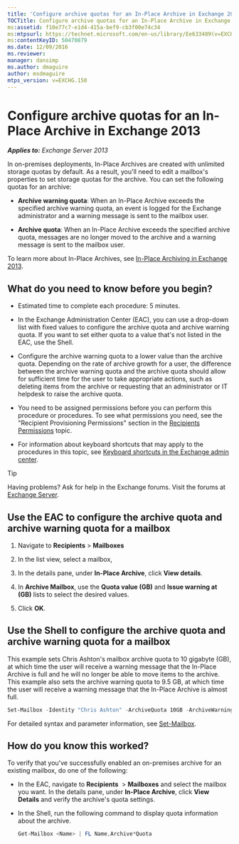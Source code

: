 ```yaml
---
title: 'Configure archive quotas for an In-Place Archive in Exchange 2013'
TOCTitle: Configure archive quotas for an In-Place Archive in Exchange 2013
ms:assetid: f10e77c7-e1d4-415a-bef9-cb3f00e74c34
ms:mtpsurl: https://technet.microsoft.com/en-us/library/Ee633489(v=EXCHG.150)
ms:contentKeyID: 50470879
ms.date: 12/09/2016
ms.reviewer: 
manager: dansimp
ms.author: dmaguire
author: msdmaguire
mtps_version: v=EXCHG.150
---
```


# Configure archive quotas for an In-Place Archive in Exchange 2013

_**Applies to:** Exchange Server 2013_

In on-premises deployments, In-Place Archives are created with unlimited storage quotas by default. As a result, you'll need to edit a mailbox's properties to set storage quotas for the archive. You can set the following quotas for an archive:

- **Archive warning quota**: When an In-Place Archive exceeds the specified archive warning quota, an event is logged for the Exchange administrator and a warning message is sent to the mailbox user.

- **Archive quota**: When an In-Place Archive exceeds the specified archive quota, messages are no longer moved to the archive and a warning message is sent to the mailbox user.

To learn more about In-Place Archives, see [In-Place Archiving in Exchange 2013](in-place-archiving-in-exchange-2013-exchange-2013-help.md).

## What do you need to know before you begin?

- Estimated time to complete each procedure: 5 minutes.

- In the Exchange Administration Center (EAC), you can use a drop-down list with fixed values to configure the archive quota and archive warning quota. If you want to set either quota to a value that's not listed in the EAC, use the Shell.

- Configure the archive warning quota to a lower value than the archive quota. Depending on the rate of archive growth for a user, the difference between the archive warning quota and the archive quota should allow for sufficient time for the user to take appropriate actions, such as deleting items from the archive or requesting that an administrator or IT helpdesk to raise the archive quota.

- You need to be assigned permissions before you can perform this procedure or procedures. To see what permissions you need, see the "Recipient Provisioning Permissions" section in the [Recipients Permissions](recipients-permissions-exchange-2013-help.md) topic.

- For information about keyboard shortcuts that may apply to the procedures in this topic, see [Keyboard shortcuts in the Exchange admin center](keyboard-shortcuts-in-the-exchange-admin-center-2013-help.md).

> [!TIP]
> Having problems? Ask for help in the Exchange forums. Visit the forums at [Exchange Server](https://go.microsoft.com/fwlink/p/?linkid=60612).

## Use the EAC to configure the archive quota and archive warning quota for a mailbox

1. Navigate to **Recipients** \> **Mailboxes**

2. In the list view, select a mailbox,

3. In the details pane, under **In-Place Archive**, click **View details**.

4. In **Archive Mailbox**, use the **Quota value (GB)** and **Issue warning at (GB)** lists to select the desired values.

5. Click **OK**.

## Use the Shell to configure the archive quota and archive warning quota for a mailbox

This example sets Chris Ashton's mailbox archive quota to 10 gigabyte (GB), at which time the user will receive a warning message that the In-Place Archive is full and he will no longer be able to move items to the archive. This example also sets the archive warning quota to 9.5 GB, at which time the user will receive a warning message that the In-Place Archive is almost full.

```powershell
Set-Mailbox -Identity "Chris Ashton" -ArchiveQuota 10GB -ArchiveWarningQuota 9.5GB
```

For detailed syntax and parameter information, see [Set-Mailbox](https://technet.microsoft.com/en-us/library/bb123981\(v=exchg.150\)).

## How do you know this worked?

To verify that you've successfully enabled an on-premises archive for an existing mailbox, do one of the following:

- In the EAC, navigate to **Recipients**  \> **Mailboxes** and select the mailbox you want. In the details pane, under **In-Place Archive**, click **View Details** and verify the archive's quota settings.

- In the Shell, run the following command to display quota information about the archive.

  ```powershell
  Get-Mailbox <Name> | FL Name,Archive*Quota
  ```
